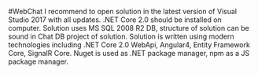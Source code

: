 #WebChat
I recommend to open solution in the latest version of Visual Studio 2017 with all updates.
.NET Core 2.0 should be installed on computer.
Solution uses MS SQL 2008 R2 DB, structure of solution can be sound in Chat DB project of solution.
Solution is written using modern technologies including .NET Core 2.0 WebApi, Angular4, Entity Framework Core, SignalR Core.
Nuget is used as .NET package manager, npm as a JS package manager.